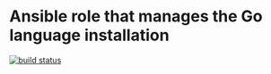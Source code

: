 # Ansible role that manages the Go language installation

[![build status](https://gitlab.com/stiron/ansible-golang/badges/master/build.svg)](https://gitlab.com/stiron/ansible-golang/commits/master)
